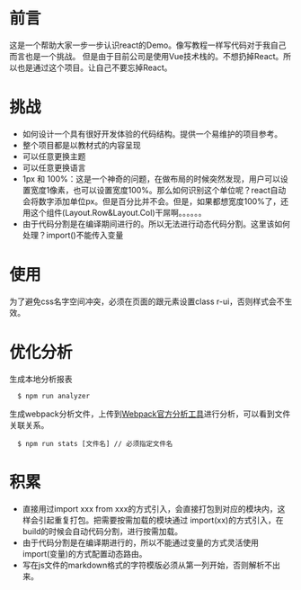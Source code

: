 # 前言
这是一个帮助大家一步一步认识react的Demo。像写教程一样写代码对于我自己而言也是一个挑战。
但是由于目前公司是使用Vue技术栈的。不想扔掉React。所以也是通过这个项目。让自己不要忘掉React。

# 挑战
- 如何设计一个具有很好开发体验的代码结构。提供一个易维护的项目参考。
- 整个项目都是以教材式的内容呈现
- 可以任意更换主题
- 可以任意更换语言
- 1px 和 100%：这是一个神奇的问题，在做布局的时候突然发现，用户可以设置宽度1像素，也可以设置宽度100%。那么如何识别这个单位呢？react自动会将数字添加单位px。但是百分比并不会。但是，如果都想宽度100%了，还用这个组件(Layout.Row&Layout.Col)干屌啊。。。。。。
- 由于代码分割是在编译期间进行的。所以无法进行动态代码分割。这里该如何处理？import()不能传入变量

# 使用
为了避免css名字空间冲突，必须在页面的跟元素设置class r-ui，否则样式会不生效。

# 优化分析

生成本地分析报表
```shell
  $ npm run analyzer
```

生成webpack分析文件，上传到[Webpack官方分析工具](webpack.github.io/analyse/)进行分析，可以看到文件关联关系。
```shell
  $ npm run stats [文件名] // 必须指定文件名
```

# 积累
- 直接用过import xxx from xxx的方式引入，会直接打包到对应的模块内，这样会引起重复打包。把需要按需加载的模块通过 import(xx)的方式引入，在build的时候会自动代码分割，进行按需加载。
- 由于代码分割是在编译期进行的，所以不能通过变量的方式灵活使用import(变量)的方式配置动态路由。
- 写在js文件的markdown格式的字符模版必须从第一列开始，否则解析不出来。